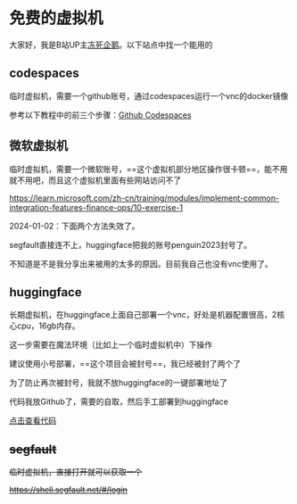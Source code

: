 # 免费的虚拟机

大家好，我是B站UP主[冻死企鹅](https://space.bilibili.com/23375741)。以下站点中找一个能用的

## codespaces

临时虚拟机，需要一个github账号，通过codespaces运行一个vnc的docker镜像

参考以下教程中的前三个步骤：[Github Codespaces](wiki/bingcookie2.html)

## 微软虚拟机

临时虚拟机，需要一个微软账号，==这个虚拟机部分地区操作很卡顿==，能不用就不用吧，而且这个虚拟机里面有些网站访问不了

https://learn.microsoft.com/zh-cn/training/modules/implement-common-integration-features-finance-ops/10-exercise-1

2024-01-02：下面两个方法失效了。

segfault直接连不上，huggingface把我的账号penguin2023封号了。

不知道是不是我分享出来被用的太多的原因。目前我自己也没有vnc使用了。

## huggingface

长期虚拟机，在huggingface上面自己部署一个vnc，好处是机器配置很高，2核心cpu，16gb内存。

这一步需要在魔法环境（比如上一个临时虚拟机中）下操作

建议使用小号部署，==这个项目会被封号==，我已经被封了两个了

为了防止再次被封号，我就不放huggingface的一键部署地址了

代码我放Github了，需要的自取，然后手工部署到huggingface

[点击查看代码](https://github.com/yangjianchuan/noVNC)

## ~~segfault~~

~~临时虚拟机，直接打开就可以获取一个~~

~~https://shell.segfault.net/#/login~~

